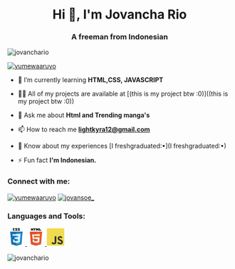 <h1 align="center">Hi 👋, I'm Jovancha Rio</h1>
<h3 align="center">A freeman from Indonesian</h3>

<p align="left"> <img src="https://komarev.com/ghpvc/?username=jovanchario&label=Profile%20views&color=0e75b6&style=flat" alt="jovanchario" /> </p>

<p align="left"> <a href="https://twitter.com/yumewaaruyo" target="blank"><img src="https://img.shields.io/twitter/follow/yumewaaruyo?logo=twitter&style=for-the-badge" alt="yumewaaruyo" /></a> </p>

- 🌱 I’m currently learning **HTML,CSS, JAVASCRIPT**

- 👨‍💻 All of my projects are available at [(this is my project btw :0)]((this is my project btw :0))

- 💬 Ask me about **Html and Trending manga's**

- 📫 How to reach me **lightkyra12@gmail.com**

- 📄 Know about my experiences [I freshgraduated:•](I freshgraduated:•)

- ⚡ Fun fact **I'm Indonesian.**

<h3 align="left">Connect with me:</h3>
<p align="left">
<a href="https://twitter.com/yumewaaruyo" target="blank"><img align="center" src="https://raw.githubusercontent.com/rahuldkjain/github-profile-readme-generator/master/src/images/icons/Social/twitter.svg" alt="yumewaaruyo" height="30" width="40" /></a>
<a href="https://instagram.com/jovansoe_" target="blank"><img align="center" src="https://raw.githubusercontent.com/rahuldkjain/github-profile-readme-generator/master/src/images/icons/Social/instagram.svg" alt="jovansoe_" height="30" width="40" /></a>
</p>

<h3 align="left">Languages and Tools:</h3>
<p align="left"> <a href="https://www.w3schools.com/css/" target="_blank" rel="noreferrer"> <img src="https://raw.githubusercontent.com/devicons/devicon/master/icons/css3/css3-original-wordmark.svg" alt="css3" width="40" height="40"/> </a> <a href="https://www.w3.org/html/" target="_blank" rel="noreferrer"> <img src="https://raw.githubusercontent.com/devicons/devicon/master/icons/html5/html5-original-wordmark.svg" alt="html5" width="40" height="40"/> </a> <a href="https://developer.mozilla.org/en-US/docs/Web/JavaScript" target="_blank" rel="noreferrer"> <img src="https://raw.githubusercontent.com/devicons/devicon/master/icons/javascript/javascript-original.svg" alt="javascript" width="40" height="40"/> </a> </p>

<p><img align="center" src="https://github-readme-stats.vercel.app/api/top-langs?username=jovanchario&show_icons=true&locale=en&layout=compact" alt="jovanchario" /></p>
